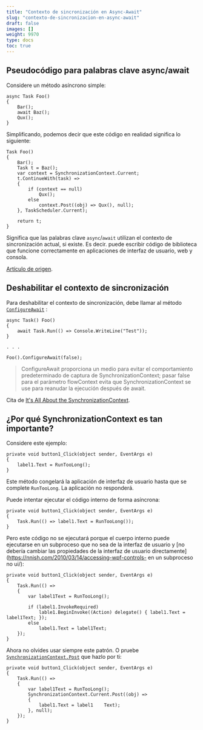 ```yaml
---
title: "Contexto de sincronización en Async-Await"
slug: "contexto-de-sincronizacion-en-async-await"
draft: false
images: []
weight: 9970
type: docs
toc: true
---
```


## Pseudocódigo para palabras clave async/await
Considere un método asíncrono simple:

    async Task Foo()
    {
        Bar();
        await Baz();
        Qux();
    }

Simplificando, podemos decir que este código en realidad significa lo siguiente:

    Task Foo()
    {
        Bar();
        Task t = Baz();
        var context = SynchronizationContext.Current;
        t.ContinueWith(task) =>
        {
            if (context == null)
                Qux();
            else
                context.Post((obj) => Qux(), null);
        }, TaskScheduler.Current);

        return t;
    }

Significa que las palabras clave `async`/`await` utilizan el contexto de sincronización actual, si existe. Es decir. puede escribir código de biblioteca que funcione correctamente en aplicaciones de interfaz de usuario, web y consola.

[Artículo de origen](https://blogs.msdn.microsoft.com/pfxteam/2012/01/20/await-synchronizationcontext-and-console-apps/).

## Deshabilitar el contexto de sincronización
Para deshabilitar el contexto de sincronización, debe llamar al método [`ConfigureAwait`](https://msdn.microsoft.com/en-us/library/system.threading.tasks.task.configureawait(v=vs.110).aspx) :

    async Task() Foo()
    {
        await Task.Run(() => Console.WriteLine("Test"));
    }

    . . .

    Foo().ConfigureAwait(false);

> ConfigureAwait proporciona un medio para evitar el comportamiento predeterminado de captura de SynchronizationContext; pasar false para el parámetro flowContext evita que SynchronizationContext se use para reanudar la ejecución después de await.

Cita de [It's All About the SynchronizationContext](https://msdn.microsoft.com/en-us/magazine/gg598924.aspx).

## ¿Por qué SynchronizationContext es tan importante?
Considere este ejemplo:

    private void button1_Click(object sender, EventArgs e)
    {
        label1.Text = RunTooLong();
    }

Este método congelará la aplicación de interfaz de usuario hasta que se complete `RunTooLong`. La aplicación no responderá.

Puede intentar ejecutar el código interno de forma asíncrona:

    private void button1_Click(object sender, EventArgs e)
    {
        Task.Run(() => label1.Text = RunTooLong());
    }

Pero este código no se ejecutará porque el cuerpo interno puede ejecutarse en un subproceso que no sea de la interfaz de usuario y [no debería cambiar las propiedades de la interfaz de usuario directamente] (https://nnish.com/2010/03/14/accessing-wpf-controls- en un subproceso no ui/):

    private void button1_Click(object sender, EventArgs e)
    {
        Task.Run(() =>
        {
            var label1Text = RunTooLong();

            if (label1.InvokeRequired)
                lable1.BeginInvoke((Action) delegate() { label1.Text = label1Text; });
            else
                label1.Text = label1Text;
        });
    }

Ahora no olvides usar siempre este patrón. O pruebe [`SynchronizationContext.Post`](https://lostechies.com/gabrielschenker/2009/01/23/synchronizing-calls-to-the-ui-in-a-multi-threaded-application/) que hazlo por ti:

    private void button1_Click(object sender, EventArgs e)
    {
        Task.Run(() =>
        {
            var label1Text = RunTooLong();
            SynchronizationContext.Current.Post((obj) =>
            {
                label1.Text = label1    Text);
            }, null);
        });
    }





